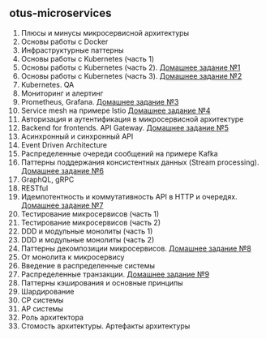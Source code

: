 ## otus-microservices

1. Плюсы и минусы микросервисной архитектуры
2. Основы работы с Docker
3. Инфраструктурные паттерны
4. Основы работы с Kubernetes (часть 1)
5. Основы работы с Kubernetes (часть 2). [Домашнее задание №1](https://github.com/khaydarov/otus-microservices/tree/main/hw01)
6. Основы работы с Kubernetes (часть 3). [Домашнее задание №2](https://github.com/khaydarov/otus-microservices/tree/main/hw02)
7. Kubernetes. QA
8. Мониторинг и алертинг
9. Prometheus, Grafana. [Домашнее задание №3](https://github.com/khaydarov/otus-microservices/tree/main/hw03)
10. Service mesh на примере Istio [Домашнее задание №4](https://github.com/khaydarov/otus-microservices/tree/main/hw04)
11. Авторизация и аутентификация в микросервисной архитектуре
12. Backend for frontends. API Gateway. [Домашнее задание №5]()
13. Асинхронный и синхронный API
14. Event Driven Architecture
15. Распределенные очереди сообщений на примере Kafka
16. Паттерны поддержания консистентных данных (Stream processing). [Домашнее задание №6]()
17. GraphQL, gRPC
18. RESTful
19. Идемпотентность и коммутативность API в HTTP и очередях. [Домашнее задание №7]()
20. Тестирование микросервисов (часть 1)
21. Тестирование микросервисов (часть 2)
22. DDD и модульные монолиты (часть 1)
23. DDD и модульные монолиты (часть 2)
24. Паттерны декомпозиции микросервисов. [Домашнее задание №8]()
25. От монолита к микросервису
26. Введение в распределенные системы
27. Распределенные транзакции. [Домашнее задание №9]()
28. Паттерны кэширования и основные принципы
29. Шардирование
30. CP системы
31. AP системы
32. Роль архитектора
33. Стомость архитектуры. Артефакты архитектуры
